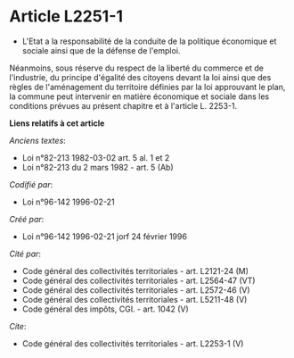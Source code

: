 # Article L2251-1

- L'Etat a la responsabilité de la conduite de la politique économique et sociale ainsi que de la défense de l'emploi.

Néanmoins, sous réserve du respect de la liberté du commerce et de l'industrie, du principe d'égalité des citoyens devant la
loi ainsi que des règles de l'aménagement du territoire définies par la loi approuvant le plan, la commune peut intervenir en
matière économique et sociale dans les conditions prévues au présent chapitre et à l'article L. 2253-1.

**Liens relatifs à cet article**

_Anciens textes_:

  - Loi n°82-213 1982-03-02 art. 5 al. 1 et 2
  - Loi n°82-213 du 2 mars 1982 - art. 5 (Ab)

_Codifié par_:

  - Loi n°96-142 1996-02-21

_Créé par_:

  - Loi n°96-142 1996-02-21 jorf 24 février 1996

_Cité par_:

  - Code général des collectivités territoriales - art. L2121-24 (M)
  - Code général des collectivités territoriales - art. L2564-47 (VT)
  - Code général des collectivités territoriales - art. L2572-46 (V)
  - Code général des collectivités territoriales - art. L5211-48 (V)
  - Code général des impôts, CGI. - art. 1042 (V)

_Cite_:

  - Code général des collectivités territoriales - art. L2253-1 (V)
